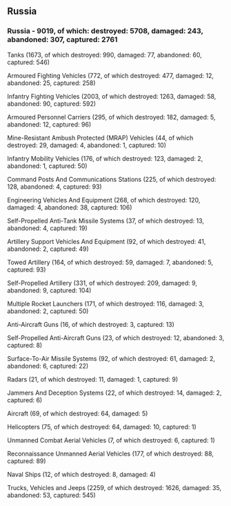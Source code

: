 
 
 ## Russia
 
 ### Russia - 9019, of which: destroyed: 5708, damaged: 243, abandoned: 307, captured: 2761

 

 

 Tanks (1673, of which destroyed: 990, damaged: 77, abandoned: 60, captured: 546)

 Armoured Fighting Vehicles (772, of which destroyed: 477, damaged: 12, abandoned: 25, captured: 258)

 Infantry Fighting Vehicles (2003, of which destroyed: 1263, damaged: 58, abandoned: 90, captured: 592)

 Armoured Personnel Carriers (295, of which destroyed: 182, damaged: 5, abandoned: 12, captured: 96)

 Mine-Resistant Ambush Protected (MRAP) Vehicles (44, of which destroyed: 29, damaged: 4, abandoned: 1, captured: 10)

 Infantry Mobility Vehicles (176, of which destroyed: 123, damaged: 2, abandoned: 1, captured: 50)

 Command Posts And Communications Stations (225, of which destroyed: 128, abandoned: 4, captured: 93)

 Engineering Vehicles And Equipment (268, of which destroyed: 120, damaged: 4, abandoned: 38, captured: 106)

 Self-Propelled Anti-Tank Missile Systems (37, of which destroyed: 13, abandoned: 4, captured: 19)

 Artillery Support Vehicles And Equipment (92, of which destroyed: 41, abandoned: 2, captured: 49)

 Towed Artillery (164, of which destroyed: 59, damaged: 7, abandoned: 5, captured: 93)

 Self-Propelled Artillery (331, of which destroyed: 209, damaged: 9, abandoned: 9, captured: 104)

 Multiple Rocket Launchers (171, of which destroyed: 116, damaged: 3, abandoned: 2, captured: 50)

 Anti-Aircraft Guns (16, of which destroyed: 3, captured: 13)

 Self-Propelled Anti-Aircraft Guns (23, of which destroyed: 12, abandoned: 3, captured: 8)

 Surface-To-Air Missile Systems (92, of which destroyed: 61, damaged: 2, abandoned: 6, captured: 22)

 Radars (21, of which destroyed: 11, damaged: 1, captured: 9)

 Jammers And Deception Systems (22, of which destroyed: 14, damaged: 2, captured: 6)

 Aircraft (69, of which destroyed: 64, damaged: 5)

 Helicopters (75, of which destroyed: 64, damaged: 10, captured: 1)

 Unmanned Combat Aerial Vehicles (7, of which destroyed: 6, captured: 1)

 Reconnaissance Unmanned Aerial Vehicles (177, of which destroyed: 88, captured: 89)

 Naval Ships (12, of which destroyed: 8, damaged: 4)

 Trucks, Vehicles and Jeeps (2259, of which destroyed: 1626, damaged: 35, abandoned: 53, captured: 545)

